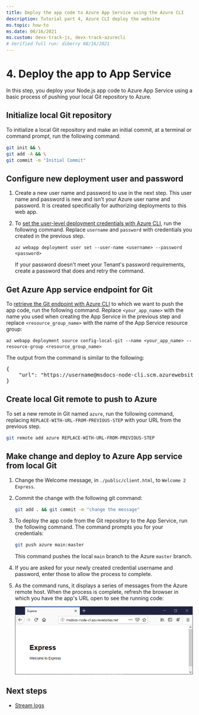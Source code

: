 ```yaml
---
title: Deploy the app code to Azure App Service using the Azure CLI
description: Tutorial part 4, Azure CLI deploy the website
ms.topic: how-to
ms.date: 08/16/2021
ms.custom: devx-track-js, devx-track-azurecli
# Verified full run: diberry 08/16/2021
---
```


# 4. Deploy the app to App Service

In this step, you deploy your Node.js app code to Azure App Service using a basic process of pushing your local Git repository to Azure.

## Initialize local Git repository

To initialize a local Git repository and make an initial commit, at a terminal or command prompt, run the following command. 

```bash
git init && \
git add -A && \
git commit -m "Initial Commit"
```

## Configure new deployment user and password

1. Create a new user name and password to use in the next step. This user name and password is new and isn't your Azure user name and password. It is created specifically for authorizing deployments to this web app.

1. To [set the user-level deployment credentials with Azure CLI](/azure/app-service/deploy-configure-credentials), run the following command. Replace `username` and `password` with credentials you created in the previous step. 

    ```azurecli
    az webapp deployment user set --user-name <username> --password <password>
    ```

    If your password doesn't meet your Tenant's password requirements, create a password that does and retry the command.

## Get Azure App service endpoint for Git

To [retrieve the Git endpoint with Azure CLI](/cli/azure/webapp/deployment/source) to which we want to push the app code, run the following command. Replace `<your_app_name>` with the name you used when creating the App Service in the previous step and replace `<resource_group_name>` with the name of the App Service resource group:

```azurecli
az webapp deployment source config-local-git --name <your_app_name> --resource-group <resource_group_name> 
```

The output from the command is similar to the following:

<pre>
{
    "url": "https://username@msdocs-node-cli.scm.azurewebsites.net/msdocs-node-cli.git"
}
</pre>

## Create local Git remote to push to Azure

To set a new remote in Git named `azure`, run the following command, replacing `REPLACE-WITH-URL-FROM-PREVIOUS-STEP` with your URL from the previous step. 

```bash
git remote add azure REPLACE-WITH-URL-FROM-PREVIOUS-STEP
```

## Make change and deploy to Azure App service from local Git

1. Change the Welcome message, in `./public/client.html`, to `Welcome 2 Express`.

1. Commit the change with the following git command:

    ```bash
    git add . && git commit -m "change the message"
    ```

1. To deploy the app code from the Git repository to the App Service, run the following command. The command prompts you for your credentials:

    ```bash
    git push azure main:master
    ```

    This command pushes the local `main` branch to the Azure `master` branch.  

1. If you are asked for your newly created credential username and password, enter those to allow the process to complete. 

1. As the command runs, it displays a series of messages from the Azure remote host. When the process is complete, refresh the browser in which you have the app's URL open to see the running code:

    ![App code running on Azure](../../media/azure-cli/remote-app.png)

## Next steps

* [Stream logs](tutorial-vscode-azure-cli-node-05.md)
